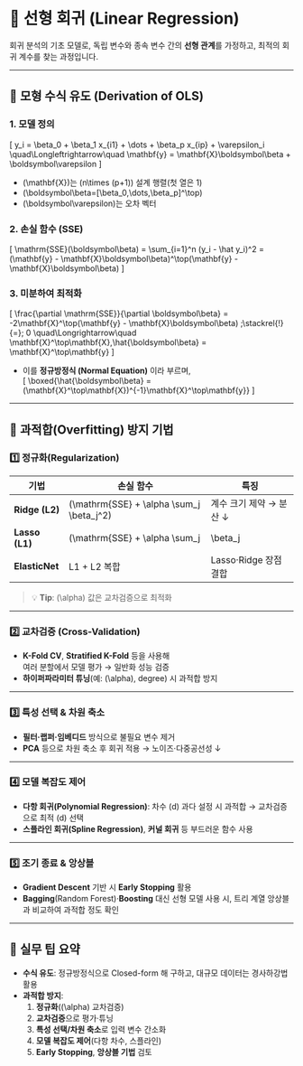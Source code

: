 # 📐 선형 회귀 (Linear Regression)

회귀 분석의 기초 모델로, 독립 변수와 종속 변수 간의 **선형 관계**를 가정하고, 최적의 회귀 계수를 찾는 과정입니다.

---

## 🔧 모형 수식 유도 (Derivation of OLS)

### 1. 모델 정의  
\[
y_i = \beta_0 + \beta_1 x_{i1} + \dots + \beta_p x_{ip} + \varepsilon_i
\quad\Longleftrightarrow\quad
\mathbf{y} = \mathbf{X}\boldsymbol\beta + \boldsymbol\varepsilon
\]

- \(\mathbf{X}\)는 \(n\times (p+1)\) 설계 행렬(첫 열은 1)  
- \(\boldsymbol\beta=[\beta_0,\dots,\beta_p]^\top\)  
- \(\boldsymbol\varepsilon\)는 오차 벡터  

### 2. 손실 함수 (SSE)  
\[
\mathrm{SSE}(\boldsymbol\beta)
= \sum_{i=1}^n (y_i - \hat y_i)^2
= (\mathbf{y} - \mathbf{X}\boldsymbol\beta)^\top(\mathbf{y} - \mathbf{X}\boldsymbol\beta)
\]

### 3. 미분하여 최적화  
\[
\frac{\partial \mathrm{SSE}}{\partial \boldsymbol\beta}
= -2\mathbf{X}^\top(\mathbf{y} - \mathbf{X}\boldsymbol\beta)
\;\stackrel{!}{=}\; 0
\quad\Longrightarrow\quad
\mathbf{X}^\top\mathbf{X}\,\hat{\boldsymbol\beta} = \mathbf{X}^\top\mathbf{y}
\]

- 이를 **정규방정식 (Normal Equation)** 이라 부르며,  
\[
\boxed{\hat{\boldsymbol\beta} = (\mathbf{X}^\top\mathbf{X})^{-1}\mathbf{X}^\top\mathbf{y}}
\]

---

## 🚫 과적합(Overfitting) 방지 기법

### 1️⃣ 정규화(Regularization)

| 기법         | 손실 함수                                       | 특징                               |
|--------------|-------------------------------------------------|------------------------------------|
| **Ridge (L2)**  | \(\mathrm{SSE} + \alpha \sum_j \beta_j^2\)    | 계수 크기 제약 → 분산 ↓             |
| **Lasso (L1)**  | \(\mathrm{SSE} + \alpha \sum_j |\beta_j|\)    | 희소성 유도 → 불필요 변수 제거      |
| **ElasticNet**  | L1 + L2 복합                                    | Lasso·Ridge 장점 결합              |

> 💡 **Tip**: \(\alpha\) 값은 교차검증으로 최적화

---

### 2️⃣ 교차검증 (Cross-Validation)

- **K-Fold CV**, **Stratified K-Fold** 등을 사용해  
  여러 분할에서 모델 평가 → 일반화 성능 검증  
- **하이퍼파라미터 튜닝**(예: \(\alpha\), degree) 시 과적합 방지

---

### 3️⃣ 특성 선택 & 차원 축소

- **필터·랩퍼·임베디드** 방식으로 불필요 변수 제거  
- **PCA** 등으로 차원 축소 후 회귀 적용 → 노이즈·다중공선성 ↓

---

### 4️⃣ 모델 복잡도 제어

- **다항 회귀(Polynomial Regression)**: 차수 \(d\) 과다 설정 시 과적합 → 교차검증으로 최적 \(d\) 선택  
- **스플라인 회귀(Spline Regression)**, **커널 회귀** 등 부드러운 함수 사용  

---

### 5️⃣ 조기 종료 & 앙상블

- **Gradient Descent** 기반 시 **Early Stopping** 활용  
- **Bagging**(Random Forest)·**Boosting** 대신 선형 모델 사용 시, 트리 계열 앙상블과 비교하여 과적합 정도 확인

---

## 🧠 실무 팁 요약

- **수식 유도**: 정규방정식으로 Closed-form 해 구하고, 대규모 데이터는 경사하강법 활용  
- **과적합 방지**:  
  1. **정규화**(\(\alpha\) 교차검증)  
  2. **교차검증**으로 평가·튜닝  
  3. **특성 선택/차원 축소**로 입력 변수 간소화  
  4. **모델 복잡도 제어**(다항 차수, 스플라인)  
  5. **Early Stopping**, **앙상블 기법** 검토  

